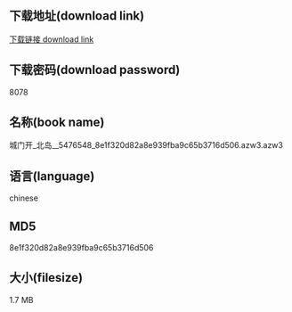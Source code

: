 ## 下载地址(download link)
[下载链接 download link](https://voluble-croquembouche-d321dc.netlify.app/?s=%E5%9F%8E%E9%97%A8%E5%BC%80_%E5%8C%97%E5%B2%9B__5476548_8e1f320d82a8e939fba9c65b3716d506.azw3)

## 下载密码(download password)
8078

## 名称(book name)
城门开_北岛__5476548_8e1f320d82a8e939fba9c65b3716d506.azw3.azw3

## 语言(language)
chinese

## MD5
8e1f320d82a8e939fba9c65b3716d506

## 大小(filesize)
1.7 MB
